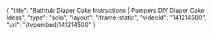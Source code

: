 {
    "title": "Bathtub Diaper Cake Instructions | Pampers DIY Diaper Cake Ideas",
    "type": "solo",
    "layout": "iframe-static",
    "videoId": "141214500",
    "url": "\/tvpembed\/141214500"
}